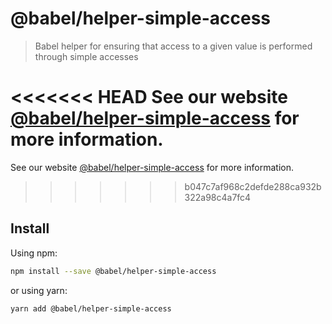# @babel/helper-simple-access

> Babel helper for ensuring that access to a given value is performed through simple accesses

<<<<<<< HEAD
See our website [@babel/helper-simple-access](https://babeljs.io/docs/babel-helper-simple-access) for more information.
=======
See our website [@babel/helper-simple-access](https://babeljs.io/docs/en/babel-helper-simple-access) for more information.
>>>>>>> b047c7af968c2defde288ca932b322a98c4a7fc4

## Install

Using npm:

```sh
npm install --save @babel/helper-simple-access
```

or using yarn:

```sh
yarn add @babel/helper-simple-access
```
